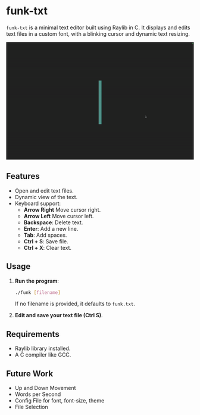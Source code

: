# funk-txt

`funk-txt` is a minimal text editor built using Raylib in C. It displays and edits text files in a custom font, with a blinking cursor and dynamic text resizing.

![image](demo.gif)

## Features

- Open and edit text files.
- Dynamic view of the text.
- Keyboard support:
  - **Arrow Right** Move cursor right.
  - **Arrow Left** Move cursor left.
  - **Backspace**: Delete text.
  - **Enter**: Add a new line.
  - **Tab**: Add spaces.
  - **Ctrl + S**: Save file.
  - **Ctrl + X**: Clear text.

## Usage

1. **Run the program**:
   ```bash
   ./funk [filename]
   ```
   If no filename is provided, it defaults to `funk.txt`.

2. **Edit and save your text file (Ctrl S)**.

## Requirements

- Raylib library installed.
- A C compiler like GCC.

## Future Work

- Up and Down Movement
- Words per Second
- Config File for font, font-size, theme
- File Selection
